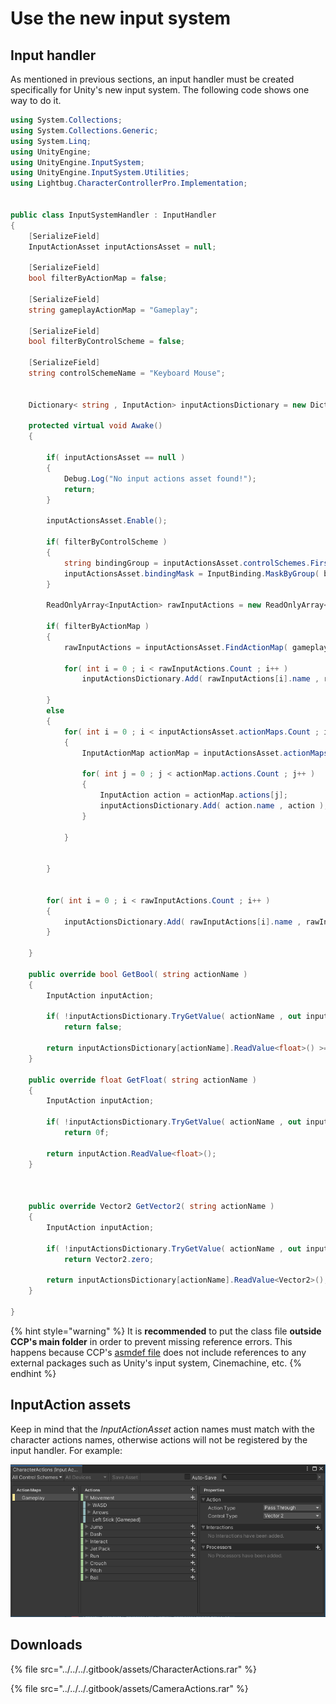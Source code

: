 # Use the new input system

## Input handler

As mentioned in previous sections, an input handler must be created specifically for Unity's new input system. The following code shows one way to do it.

```csharp
using System.Collections;
using System.Collections.Generic;
using System.Linq;
using UnityEngine;
using UnityEngine.InputSystem;
using UnityEngine.InputSystem.Utilities;
using Lightbug.CharacterControllerPro.Implementation;


public class InputSystemHandler : InputHandler
{
    [SerializeField]
    InputActionAsset inputActionsAsset = null;

    [SerializeField]
    bool filterByActionMap = false;

    [SerializeField]
    string gameplayActionMap = "Gameplay";

    [SerializeField]
    bool filterByControlScheme = false;

    [SerializeField]
    string controlSchemeName = "Keyboard Mouse";


    Dictionary< string , InputAction> inputActionsDictionary = new Dictionary<string, InputAction>();

    protected virtual void Awake()
    {
        
        if( inputActionsAsset == null )
        {
            Debug.Log("No input actions asset found!");
            return;
        }

        inputActionsAsset.Enable();

        if( filterByControlScheme )
        {
            string bindingGroup = inputActionsAsset.controlSchemes.First( x => x.name == controlSchemeName ).bindingGroup;
            inputActionsAsset.bindingMask = InputBinding.MaskByGroup( bindingGroup );
        }

        ReadOnlyArray<InputAction> rawInputActions = new ReadOnlyArray<InputAction>();
        
        if( filterByActionMap )
        {
            rawInputActions = inputActionsAsset.FindActionMap( gameplayActionMap ).actions;

            for( int i = 0 ; i < rawInputActions.Count ; i++ )
                inputActionsDictionary.Add( rawInputActions[i].name , rawInputActions[i] );
        
        }
        else
        {
            for( int i = 0 ; i < inputActionsAsset.actionMaps.Count ; i++ )
            {
                InputActionMap actionMap = inputActionsAsset.actionMaps[i];

                for( int j = 0 ; j < actionMap.actions.Count ; j++ )
                {
                    InputAction action = actionMap.actions[j];
                    inputActionsDictionary.Add( action.name , action );
                }

            }

            
        }
        

        for( int i = 0 ; i < rawInputActions.Count ; i++ )
        {
            inputActionsDictionary.Add( rawInputActions[i].name , rawInputActions[i] );
        }

    }

    public override bool GetBool( string actionName )
    { 
        InputAction inputAction;

        if( !inputActionsDictionary.TryGetValue( actionName , out inputAction ) )
            return false;

        return inputActionsDictionary[actionName].ReadValue<float>() >= InputSystem.settings.defaultButtonPressPoint;
    }

    public override float GetFloat( string actionName )
    {       
        InputAction inputAction;

        if( !inputActionsDictionary.TryGetValue( actionName , out inputAction ) )
            return 0f;
        
        return inputAction.ReadValue<float>();
    }

    

    public override Vector2 GetVector2( string actionName )
    {
        InputAction inputAction;

        if( !inputActionsDictionary.TryGetValue( actionName , out inputAction ) )
            return Vector2.zero;
        
        return inputActionsDictionary[actionName].ReadValue<Vector2>(); 
    }

}


```



{% hint style="warning" %}
It is **recommended** to put the class file **outside CCP's main folder** in order to prevent missing reference errors. This happens because CCP's [asmdef file](../../../package/using-the-package.md#assembly-definition-file) does not include references to any external packages such as Unity's input system, Cinemachine, etc.
{% endhint %}

## InputAction assets

Keep in mind that the _InputActionAsset_ action names must match with the character actions names, otherwise actions will not be registered by the input handler. For example:

![](<../../../.gitbook/assets/imagen (88).png>)

## Downloads

{% file src="../../../.gitbook/assets/CharacterActions.rar" %}

{% file src="../../../.gitbook/assets/CameraActions.rar" %}

